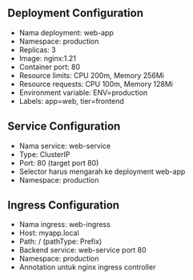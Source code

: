 ## Deployment Configuration

- Nama deployment: web-app
- Namespace: production
- Replicas: 3
- Image: nginx:1.21
- Container port: 80
- Resource limits: CPU 200m, Memory 256Mi
- Resource requests: CPU 100m, Memory 128Mi
- Environment variable: ENV=production
- Labels: app=web, tier=frontend

## Service Configuration

- Nama service: web-service
- Type: ClusterIP
- Port: 80 (target port 80)
- Selector harus mengarah ke deployment web-app
- Namespace: production

## Ingress Configuration

- Nama ingress: web-ingress
- Host: myapp.local
- Path: / (pathType: Prefix)
- Backend service: web-service port 80
- Namespace: production
- Annotation untuk nginx ingress controller
